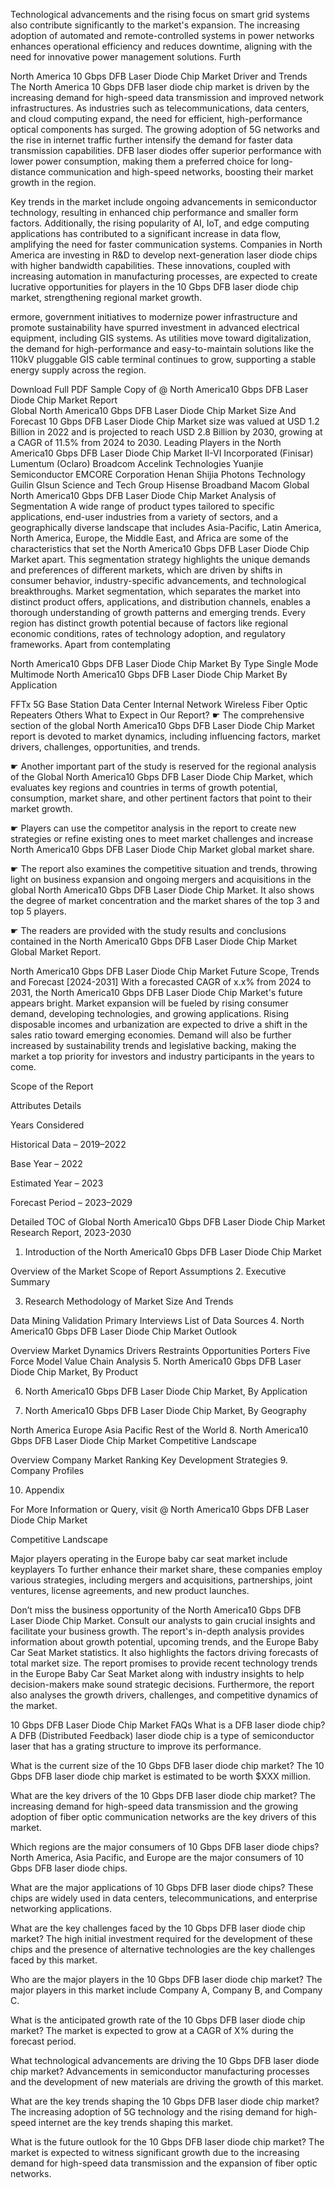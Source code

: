 Technological advancements and the rising focus on smart grid systems also contribute significantly to the market's expansion. The increasing adoption of automated and remote-controlled systems in power networks enhances operational efficiency and reduces downtime, aligning with the need for innovative power management solutions. Furth

North America 10 Gbps DFB Laser Diode Chip Market Driver and Trends
The North America 10 Gbps DFB laser diode chip market is driven by the increasing demand for high-speed data transmission and improved network infrastructures. As industries such as telecommunications, data centers, and cloud computing expand, the need for efficient, high-performance optical components has surged. The growing adoption of 5G networks and the rise in internet traffic further intensify the demand for faster data transmission capabilities. DFB laser diodes offer superior performance with lower power consumption, making them a preferred choice for long-distance communication and high-speed networks, boosting their market growth in the region.

Key trends in the market include ongoing advancements in semiconductor technology, resulting in enhanced chip performance and smaller form factors. Additionally, the rising popularity of AI, IoT, and edge computing applications has contributed to a significant increase in data flow, amplifying the need for faster communication systems. Companies in North America are investing in R&D to develop next-generation laser diode chips with higher bandwidth capabilities. These innovations, coupled with increasing automation in manufacturing processes, are expected to create lucrative opportunities for players in the 10 Gbps DFB laser diode chip market, strengthening regional market growth.

ermore, government initiatives to modernize power infrastructure and promote sustainability have spurred investment in advanced electrical equipment, including GIS systems. As utilities move toward digitalization, the demand for high-performance and easy-to-maintain solutions like the 110kV pluggable GIS cable terminal continues to grow, supporting a stable energy supply across the region.

Download Full PDF Sample Copy of @ North America10 Gbps DFB Laser Diode Chip Market Report  
Global North America10 Gbps DFB Laser Diode Chip Market Size And Forecast
10 Gbps DFB Laser Diode Chip Market size was valued at USD 1.2 Billion in 2022 and is projected to reach USD 2.8 Billion by 2030, growing at a CAGR of 11.5% from 2024 to 2030.
Leading Players in the North America10 Gbps DFB Laser Diode Chip Market
II-VI Incorporated (Finisar)
Lumentum (Oclaro)
Broadcom
Accelink Technologies
Yuanjie Semiconductor
EMCORE Corporation
Henan Shijia Photons Technology
Guilin Glsun Science and Tech Group
Hisense Broadband
Macom
Global North America10 Gbps DFB Laser Diode Chip Market Analysis of Segmentation
A wide range of product types tailored to specific applications, end-user industries from a variety of sectors, and a geographically diverse landscape that includes Asia-Pacific, Latin America, North America, Europe, the Middle East, and Africa are some of the characteristics that set the North America10 Gbps DFB Laser Diode Chip Market apart. This segmentation strategy highlights the unique demands and preferences of different markets, which are driven by shifts in consumer behavior, industry-specific advancements, and technological breakthroughs. Market segmentation, which separates the market into distinct product offers, applications, and distribution channels, enables a thorough understanding of growth patterns and emerging trends. Every region has distinct growth potential because of factors like regional economic conditions, rates of technology adoption, and regulatory frameworks. Apart from contemplating

North America10 Gbps DFB Laser Diode Chip Market By Type
Single Mode
Multimode
North America10 Gbps DFB Laser Diode Chip Market By Application

FFTx
5G Base Station
Data Center Internal Network
Wireless Fiber Optic Repeaters
Others
What to Expect in Our Report?
☛ The comprehensive section of the global North America10 Gbps DFB Laser Diode Chip Market report is devoted to market dynamics, including influencing factors, market drivers, challenges, opportunities, and trends.

☛ Another important part of the study is reserved for the regional analysis of the Global North America10 Gbps DFB Laser Diode Chip Market, which evaluates key regions and countries in terms of growth potential, consumption, market share, and other pertinent factors that point to their market growth.

☛ Players can use the competitor analysis in the report to create new strategies or refine existing ones to meet market challenges and increase North America10 Gbps DFB Laser Diode Chip Market global market share.

☛ The report also examines the competitive situation and trends, throwing light on business expansion and ongoing mergers and acquisitions in the global North America10 Gbps DFB Laser Diode Chip Market. It also shows the degree of market concentration and the market shares of the top 3 and top 5 players.

☛ The readers are provided with the study results and conclusions contained in the North America10 Gbps DFB Laser Diode Chip Market Global Market Report.

North America10 Gbps DFB Laser Diode Chip Market Future Scope, Trends and Forecast [2024-2031]
With a forecasted CAGR of x.x% from 2024 to 2031, the North America10 Gbps DFB Laser Diode Chip Market's future appears bright. Market expansion will be fueled by rising consumer demand, developing technologies, and growing applications. Rising disposable incomes and urbanization are expected to drive a shift in the sales ratio toward emerging economies. Demand will also be further increased by sustainability trends and legislative backing, making the market a top priority for investors and industry participants in the years to come.

Scope of the Report

Attributes Details

Years Considered

Historical Data – 2019–2022

Base Year – 2022

Estimated Year – 2023

Forecast Period – 2023–2029

Detailed TOC of Global North America10 Gbps DFB Laser Diode Chip Market Research Report, 2023-2030
1. Introduction of the North America10 Gbps DFB Laser Diode Chip Market

Overview of the Market
Scope of Report
Assumptions
2. Executive Summary

3. Research Methodology of Market Size And Trends

Data Mining
Validation
Primary Interviews
List of Data Sources
4. North America10 Gbps DFB Laser Diode Chip Market Outlook

Overview
Market Dynamics
Drivers
Restraints
Opportunities
Porters Five Force Model
Value Chain Analysis
5. North America10 Gbps DFB Laser Diode Chip Market, By Product

6. North America10 Gbps DFB Laser Diode Chip Market, By Application

7. North America10 Gbps DFB Laser Diode Chip Market, By Geography

North America
Europe
Asia Pacific
Rest of the World
8. North America10 Gbps DFB Laser Diode Chip Market Competitive Landscape

Overview
Company Market Ranking
Key Development Strategies
9. Company Profiles

10. Appendix

For More Information or Query, visit @ North America10 Gbps DFB Laser Diode Chip Market

Competitive Landscape

Major players operating in the Europe baby car seat market include keyplayers To further enhance their market share, these companies employ various strategies, including mergers and acquisitions, partnerships, joint ventures, license agreements, and new product launches.

Don’t miss the business opportunity of the North America10 Gbps DFB Laser Diode Chip Market. Consult our analysts to gain crucial insights and facilitate your business growth.
The report's in-depth analysis provides information about growth potential, upcoming trends, and the Europe Baby Car Seat Market statistics. It also highlights the factors driving forecasts of total market size. The report promises to provide recent technology trends in the Europe Baby Car Seat Market along with industry insights to help decision-makers make sound strategic decisions. Furthermore, the report also analyses the growth drivers, challenges, and competitive dynamics of the market.

10 Gbps DFB Laser Diode Chip Market FAQs
What is a DFB laser diode chip?
A DFB (Distributed Feedback) laser diode chip is a type of semiconductor laser that has a grating structure to improve its performance.

What is the current size of the 10 Gbps DFB laser diode chip market?
The 10 Gbps DFB laser diode chip market is estimated to be worth $XXX million.

What are the key drivers of the 10 Gbps DFB laser diode chip market?
The increasing demand for high-speed data transmission and the growing adoption of fiber optic communication networks are the key drivers of this market.

Which regions are the major consumers of 10 Gbps DFB laser diode chips?
North America, Asia Pacific, and Europe are the major consumers of 10 Gbps DFB laser diode chips.

What are the major applications of 10 Gbps DFB laser diode chips?
These chips are widely used in data centers, telecommunications, and enterprise networking applications.

What are the key challenges faced by the 10 Gbps DFB laser diode chip market?
The high initial investment required for the development of these chips and the presence of alternative technologies are the key challenges faced by this market.

Who are the major players in the 10 Gbps DFB laser diode chip market?
The major players in this market include Company A, Company B, and Company C.

What is the anticipated growth rate of the 10 Gbps DFB laser diode chip market?
The market is expected to grow at a CAGR of X% during the forecast period.

What technological advancements are driving the 10 Gbps DFB laser diode chip market?
Advancements in semiconductor manufacturing processes and the development of new materials are driving the growth of this market.

What are the key trends shaping the 10 Gbps DFB laser diode chip market?
The increasing adoption of 5G technology and the rising demand for high-speed internet are the key trends shaping this market.

What is the future outlook for the 10 Gbps DFB laser diode chip market?
The market is expected to witness significant growth due to the increasing demand for high-speed data transmission and the expansion of fiber optic networks.
